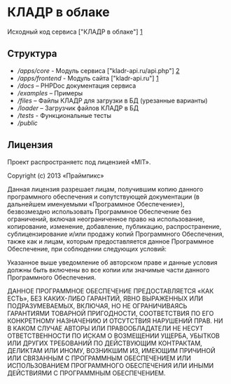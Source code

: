 КЛАДР в облаке
==============

Исходный код сервиса ["КЛАДР в облаке"] [1]

Структура
---------

* */apps/core* - Модуль сервиса ["kladr-api.ru/api.php"] [2]
* */apps/frontend* - Модуль сайта ["kladr-api.ru"] [1]
* */docs* – PHPDoc документация сервиса
* */examples* – Примеры
* */files* – Файлы КЛАДР для загрузки в БД (урезанные варианты)
* */loader* – Загрузчик файлов КЛАДР в БД
* */tests* - Функциональные тесты
* */public*

Лицензия
--------

Проект распространяетс под лицензией «MIT».

Copyright (c) 2013 «Праймпикс»

Данная лицензия разрешает лицам, получившим копию данного программного 
обеспечения и сопутствующей документации (в дальнейшем именуемыми «Программное 
Обеспечение»), безвозмездно использовать Программное Обеспечение без ограничений, 
включая неограниченное право на использование, копирование, изменение, добавление, 
публикацию, распространение, сублицензирование и/или продажу копий Программного 
Обеспечения, также как и лицам, которым предоставляется данное Программное 
Обеспечение, при соблюдении следующих условий:

Указанное выше уведомление об авторском праве и данные условия должны быть 
включены во все копии или значимые части данного Программного Обеспечения.

ДАННОЕ ПРОГРАММНОЕ ОБЕСПЕЧЕНИЕ ПРЕДОСТАВЛЯЕТСЯ «КАК ЕСТЬ», БЕЗ КАКИХ-ЛИБО 
ГАРАНТИЙ, ЯВНО ВЫРАЖЕННЫХ ИЛИ ПОДРАЗУМЕВАЕМЫХ, ВКЛЮЧАЯ, НО НЕ ОГРАНИЧИВАЯСЬ 
ГАРАНТИЯМИ ТОВАРНОЙ ПРИГОДНОСТИ, СООТВЕТСТВИЯ ПО ЕГО КОНКРЕТНОМУ НАЗНАЧЕНИЮ И 
ОТСУТСТВИЯ НАРУШЕНИЙ ПРАВ. НИ В КАКОМ СЛУЧАЕ АВТОРЫ ИЛИ ПРАВООБЛАДАТЕЛИ НЕ НЕСУТ 
ОТВЕТСТВЕННОСТИ ПО ИСКАМ О ВОЗМЕЩЕНИИ УЩЕРБА, УБЫТКОВ ИЛИ ДРУГИХ ТРЕБОВАНИЙ ПО 
ДЕЙСТВУЮЩИМ КОНТРАКТАМ, ДЕЛИКТАМ ИЛИ ИНОМУ, ВОЗНИКШИМ ИЗ, ИМЕЮЩИМ ПРИЧИНОЙ ИЛИ 
СВЯЗАННЫМ С ПРОГРАММНЫМ ОБЕСПЕЧЕНИЕМ ИЛИ ИСПОЛЬЗОВАНИЕМ ПРОГРАММНОГО ОБЕСПЕЧЕНИЯ 
ИЛИ ИНЫМИ ДЕЙСТВИЯМИ С ПРОГРАММНЫМ ОБЕСПЕЧЕНИЕМ.


[1]: http://kladr-api.ru/         "КЛАДР в облаке"
[2]: http://kladr-api.ru/api.php  "Сервис"
